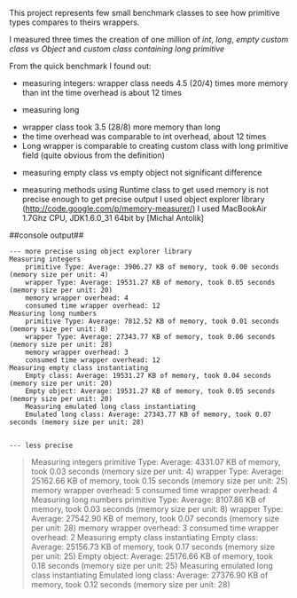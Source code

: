 This project represents few small benchmark classes to see how primitive types compares to theirs wrappers.

I measured three times the creation of one million of *int*, *long*, 
*empty custom class vs Object* and *custom class containing long primitive*

From the quick benchmark I found out:

- measuring integers:
	wrapper class needs 4.5 (20/4) times more memory than int
	the time overhead is about 12 times

- measuring long 
 * wrapper class took 3.5 (28/8) more memory than long
 * the time overhead was comparable to int overhead, about 12 times 
 * Long wrapper is comparable to creating custom class with long primitive field (quite obvious from the definition)

- measuring empty class vs empty object
	not significant difference

- measuring methods
	using Runtime class to get used memory is not precise enough
	to get precise output I used object explorer library (http://code.google.com/p/memory-measurer/)
	I used MacBookAir 1.7Ghz CPU, JDK1.6.0_31 64bit by [Michal Antolik]



##console output##
	
	--- more precise using object explorer library
	Measuring integers
		primitive Type: Average: 3906.27 KB of memory, took 0.00 seconds (memory size per unit: 4)
		wrapper Type: Average: 19531.27 KB of memory, took 0.05 seconds (memory size per unit: 20)
		memory wrapper overhead: 4
		consumed time wrapper overhead: 12
	Measuring long numbers
		primitive Type: Average: 7812.52 KB of memory, took 0.01 seconds (memory size per unit: 8)
		wrapper Type: Average: 27343.77 KB of memory, took 0.06 seconds (memory size per unit: 28)
		memory wrapper overhead: 3
		consumed time wrapper overhead: 12
	Measuring empty class instantiating
		Empty class: Average: 19531.27 KB of memory, took 0.04 seconds (memory size per unit: 20)
		Empty object: Average: 19531.27 KB of memory, took 0.05 seconds (memory size per unit: 20)
		Measuring emulated long class instantiating
		Emulated long class: Average: 27343.77 KB of memory, took 0.07 seconds (memory size per unit: 28)
	
	 
	--- less precise
> Measuring integers
>  primitive Type: Average: 4331.07 KB of memory, took 0.03 seconds (memory size per unit: 4)
>  wrapper Type: Average: 25162.66 KB of memory, took 0.15 seconds (memory size per unit: 25)
>  memory wrapper overhead: 5
>  consumed time wrapper overhead: 4
> Measuring long numbers
>  primitive Type: Average: 8107.86 KB of memory, took 0.03 seconds (memory size per unit: 8)
>  wrapper Type: Average: 27542.90 KB of memory, took 0.07 seconds (memory size per unit: 28)
>  memory wrapper overhead: 3
>  consumed time wrapper overhead: 2
> Measuring empty class instantiating
>  Empty class: Average: 25156.73 KB of memory, took 0.17 seconds (memory size per unit: 25)
>  Empty object: Average: 25176.66 KB of memory, took 0.18 seconds (memory size per unit: 25)
> Measuring emulated long class instantiating
>  Emulated long class: Average: 27376.90 KB of memory, took 0.12 seconds (memory size per unit: 28)


